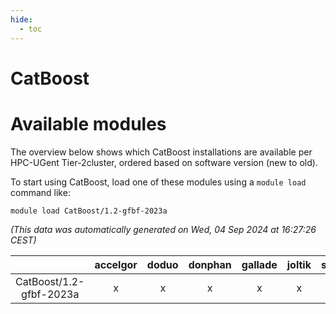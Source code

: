 ```yaml
---
hide:
  - toc
---
```


CatBoost
========

# Available modules


The overview below shows which CatBoost installations are available per HPC-UGent Tier-2cluster, ordered based on software version (new to old).

To start using CatBoost, load one of these modules using a `module load` command like:

```shell
module load CatBoost/1.2-gfbf-2023a
```

*(This data was automatically generated on Wed, 04 Sep 2024 at 16:27:26 CEST)*  

| |accelgor|doduo|donphan|gallade|joltik|shinx|skitty|
| :---: | :---: | :---: | :---: | :---: | :---: | :---: | :---: |
|CatBoost/1.2-gfbf-2023a|x|x|x|x|x|-|x|

